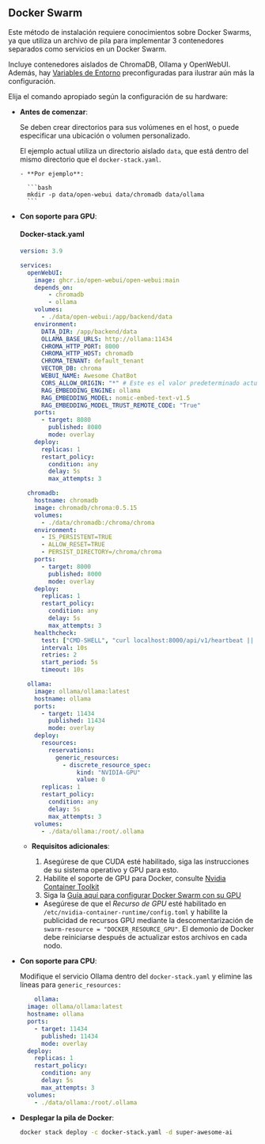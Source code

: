 ## Docker Swarm

Este método de instalación requiere conocimientos sobre Docker Swarms, ya que utiliza un archivo de pila para implementar 3 contenedores separados como servicios en un Docker Swarm.

Incluye contenedores aislados de ChromaDB, Ollama y OpenWebUI.
Además, hay [Variables de Entorno](/getting-started/env-configuration) preconfiguradas para ilustrar aún más la configuración.

Elija el comando apropiado según la configuración de su hardware:

- **Antes de comenzar**:

  Se deben crear directorios para sus volúmenes en el host, o puede especificar una ubicación o volumen personalizado.
  
  El ejemplo actual utiliza un directorio aislado `data`, que está dentro del mismo directorio que el `docker-stack.yaml`.
  
      - **Por ejemplo**:
  
        ```bash
        mkdir -p data/open-webui data/chromadb data/ollama
        ```

- **Con soporte para GPU**:

  #### Docker-stack.yaml

    ```yaml
    version: 3.9

    services:
      openWebUI:
        image: ghcr.io/open-webui/open-webui:main
        depends_on:
            - chromadb
            - ollama
        volumes:
          - ./data/open-webui:/app/backend/data
        environment:
          DATA_DIR: /app/backend/data 
          OLLAMA_BASE_URLS: http://ollama:11434
          CHROMA_HTTP_PORT: 8000
          CHROMA_HTTP_HOST: chromadb
          CHROMA_TENANT: default_tenant
          VECTOR_DB: chroma
          WEBUI_NAME: Awesome ChatBot
          CORS_ALLOW_ORIGIN: "*" # Este es el valor predeterminado actual, será necesario cambiar antes de ponerlo en producción
          RAG_EMBEDDING_ENGINE: ollama
          RAG_EMBEDDING_MODEL: nomic-embed-text-v1.5
          RAG_EMBEDDING_MODEL_TRUST_REMOTE_CODE: "True"
        ports:
          - target: 8080
            published: 8080
            mode: overlay
        deploy:
          replicas: 1
          restart_policy:
            condition: any
            delay: 5s
            max_attempts: 3

      chromadb:
        hostname: chromadb
        image: chromadb/chroma:0.5.15
        volumes:
          - ./data/chromadb:/chroma/chroma
        environment:
          - IS_PERSISTENT=TRUE
          - ALLOW_RESET=TRUE
          - PERSIST_DIRECTORY=/chroma/chroma
        ports: 
          - target: 8000
            published: 8000
            mode: overlay
        deploy:
          replicas: 1
          restart_policy:
            condition: any
            delay: 5s
            max_attempts: 3
        healthcheck: 
          test: ["CMD-SHELL", "curl localhost:8000/api/v1/heartbeat || exit 1"]
          interval: 10s
          retries: 2
          start_period: 5s
          timeout: 10s

      ollama:
        image: ollama/ollama:latest
        hostname: ollama
        ports:
          - target: 11434
            published: 11434
            mode: overlay
        deploy:
          resources:
            reservations:
              generic_resources:
                - discrete_resource_spec:
                    kind: "NVIDIA-GPU"
                    value: 0
          replicas: 1
          restart_policy:
            condition: any
            delay: 5s
            max_attempts: 3
        volumes:
          - ./data/ollama:/root/.ollama

    ```

  - **Requisitos adicionales**:

      1. Asegúrese de que CUDA esté habilitado, siga las instrucciones de su sistema operativo y GPU para esto.
      2. Habilite el soporte de GPU para Docker, consulte [Nvidia Container Toolkit](https://docs.nvidia.com/datacenter/cloud-native/container-toolkit/latest/install-guide.html " sitio web de Nvidia.")
      3. Siga la [Guía aquí para configurar Docker Swarm con su GPU](https://gist.github.com/tomlankhorst/33da3c4b9edbde5c83fc1244f010815c#configuring-docker-to-work-with-your-gpus)
    - Asegúrese de que el _Recurso de GPU_ esté habilitado en `/etc/nvidia-container-runtime/config.toml` y habilite la publicidad de recursos GPU mediante la descomentarización de `swarm-resource = "DOCKER_RESOURCE_GPU"`. El demonio de Docker debe reiniciarse después de actualizar estos archivos en cada nodo.

- **Con soporte para CPU**:
  
    Modifique el servicio Ollama dentro del `docker-stack.yaml` y elimine las líneas para `generic_resources:`

    ```yaml
        ollama:
      image: ollama/ollama:latest
      hostname: ollama
      ports:
        - target: 11434
          published: 11434
          mode: overlay
      deploy:
        replicas: 1
        restart_policy:
          condition: any
          delay: 5s
          max_attempts: 3
      volumes:
        - ./data/ollama:/root/.ollama
    ```

- **Desplegar la pila de Docker**:
  
  ```bash
  docker stack deploy -c docker-stack.yaml -d super-awesome-ai
  ```
